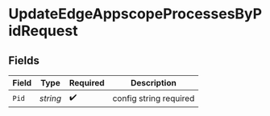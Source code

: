 # UpdateEdgeAppscopeProcessesByPidRequest


## Fields

| Field                  | Type                   | Required               | Description            |
| ---------------------- | ---------------------- | ---------------------- | ---------------------- |
| `Pid`                  | *string*               | :heavy_check_mark:     | config string required |